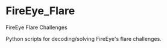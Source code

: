 # FireEye_Flare
FireEye Flare Challenges

Python scripts for decoding/solving FireEye's flare challenges.
